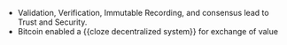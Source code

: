 - Validation, Verification, Immutable Recording, and consensus lead to Trust and Security.
- Bitcoin enabled a {{cloze decentralized system}} for exchange of value